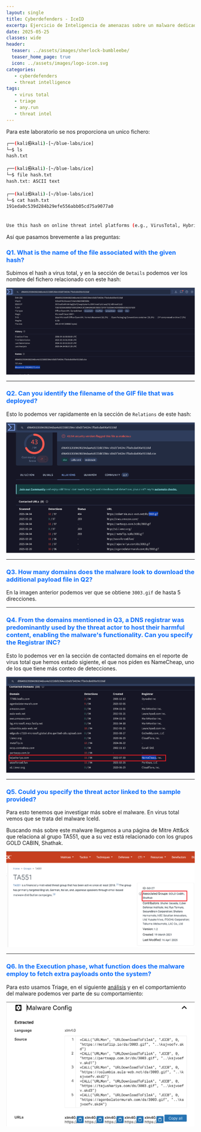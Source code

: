 ```yaml
---
layout: single
title: Cyberdefenders - IceID
excertp: Ejercicio de Inteligencia de amenazas sobre un malware dedicado al robo de datos bancarios. 
date: 2025-05-25
classes: wide
header:
  teaser: ../assets/images/sherlock-bumbleebe/
  teaser_home_page: true
  icon: ../assets/images/logo-icon.svg
categories:
   - cyberdefenders
   - threat intelligence
tags:
   - virus total
   - triage
   - any.run 
   - threat intel
---
```


Para este laboratorio se nos proporciona un unico fichero: 

```bash 
┌──(kali㉿kali)-[~/blue-labs/ice]
└─$ ls
hash.txt

┌──(kali㉿kali)-[~/blue-labs/ice]
└─$ file hash.txt
hash.txt: ASCII text

┌──(kali㉿kali)-[~/blue-labs/ice]
└─$ cat hash.txt
191eda0c539d284b29efe556abb05cd75a9077a0


Use this hash on online threat intel platforms (e.g., VirusTotal, Hybrid Analysis) to complete the lab analysis.
```

Así que pasamos brevemente a las preguntas: 

<h3 style="color: #0d6efd;">Q1. What is the name of the file associated with the given hash? </h3>

Subimos el hash a virus total, y en la sección de `Details` podemos ver los nombre del fichero relacionado con este hash: 

![](../assets/images/cyber-ice/1.png)

----

<h3 style="color: #0d6efd;">Q2. Can you identify the filename of the GIF file that was deployed? </h3>

Esto lo podemos ver rapidamente en la sección de `Relations` de este hash: 

![](../assets/images/cyber-ice/2.png)

----

<h3 style="color: #0d6efd;">Q3. How many domains does the malware look to download the additional payload file in Q2? </h3>

En la imagen anterior podemos ver que se obtiene `3003.gif` de hasta 5 direcciones. 

----

<h3 style="color: #0d6efd;">Q4. From the domains mentioned in Q3, a DNS registrar was predominantly used by the threat actor to host their harmful content, enabling the malware's functionality. Can you specify the Registrar INC? </h3>

Esto lo podemos ver en la sección de contacted domains en el reporte de virus total que hemos estado sigiente, el que nos piden es NameCheap, uno de los que tiene más conteo de detecciones. 

![](../assets/images/cyber-ice/3.png)

-----

<h3 style="color: #0d6efd;">Q5. Could you specify the threat actor linked to the sample provided? </h3>

Para esto tenemos que investigar más sobre el malware. En virus total vemos que se trata del malware IceId. 

Buscando más sobre este malware llegamos a una página de Mitre Att&ck que relaciona al grupo TA551, que a su vez está relacionado con los grupos GOLD CABIN, Shathak. 

![](../assets/images/cyber-ice/4.png)

----

<h3 style="color: #0d6efd;">Q6. In the Execution phase, what function does the malware employ to fetch extra payloads onto the system? </h3>

Para esto usamos Triage, en el siguiente [análisis](https://tria.ge/241110-ncqlyavnct) y en el comportamiento del malware podemos ver parte de su comportamiento: 

![](../assets/images/cyber-ice/5.png)

